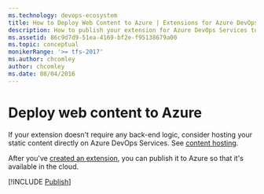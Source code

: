 ```yaml
---
ms.technology: devops-ecosystem
title: How to Deploy Web Content to Azure | Extensions for Azure DevOps Services
description: How to publish your extension for Azure DevOps Services to a Microsoft Azure web site.
ms.assetid: 86c9d7d9-51ea-4169-bf2e-f95138679a00
ms.topic: conceptual
monikerRange: '>= tfs-2017'
ms.author: chcomley
author: chcomley
ms.date: 08/04/2016
---
```


# Deploy web content to Azure

<div class="alert alert-info">
    If your extension doesn't require any back-end logic, consider hosting your static content directly on Azure DevOps Services. See <a href="../develop/static-content.md" data-raw-source="[content hosting](../develop/static-content.md)">content hosting</a>.
</div>

After you've [created an extension](../get-started/node.md), you can publish it to Azure so that it's available in the cloud.

[!INCLUDE [Publish](../includes/procedures/publish-azure.md)]
